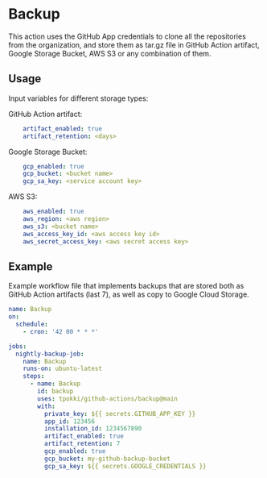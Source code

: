# Backup

This action uses the GitHub App credentials to clone all the repositories from the organization, and store them as tar.gz file in GitHub Action artifact, Google Storage Bucket, AWS S3 or any combination of them.

## Usage

Input variables for different storage types:

GitHub Action artifact:
```yaml
    artifact_enabled: true
    artifact_retention: <days>
```

Google Storage Bucket:
```yaml
    gcp_enabled: true
    gcp_bucket: <bucket name>
    gcp_sa_key: <service account key>
```

AWS S3:
```yaml
    aws_enabled: true
    aws_region: <aws region>
    aws_s3: <bucket name>
    aws_access_key_id: <aws access key id>
    aws_secret_access_key: <aws secret access key>
```


## Example
Example workflow file that implements backups that are stored both as GitHub Action artifacts (last 7), as well as copy to Google Cloud Storage.

```yaml
name: Backup
on:
  schedule:
    - cron: '42 00 * * *'

jobs:
  nightly-backup-job:
    name: Backup
    runs-on: ubuntu-latest
    steps:
      - name: Backup
        id: backup
        uses: tpokki/github-actions/backup@main
        with:
          private_key: ${{ secrets.GITHUB_APP_KEY }}
          app_id: 123456
          installation_id: 1234567890
          artifact_enabled: true
          artifact_retention: 7
          gcp_enabled: true
          gcp_bucket: my-github-backup-bucket
          gcp_sa_key: ${{ secrets.GOOGLE_CREDENTIALS }}
```
